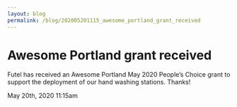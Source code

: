 ```yaml
---
layout: blog
permalink: /blog/202005201115_awesome_portland_grant_received
---
```


# Awesome Portland grant received

Futel has received an Awesome Portland May 2020 People’s Choice grant to support the deployment of our hand washing stations. Thanks!<br/>



<div id="footer">
<span id="timestamp"> May 20th, 2020 11:15am </span>
</div>
